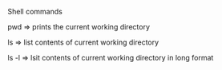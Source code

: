 Shell commands

pwd => prints the current working directory

ls => list contents of current working directory



ls -l => lsit contents of current working directory in long format
